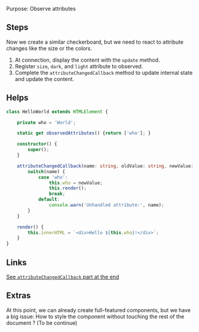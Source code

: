 Purpose: Observe attributes

Steps
---

Now we create a similar checkerboard, but we need to react to attribute changes like the size or the colors.

1. At connection, display the content with the `update` method.
2. Register `size`, `dark`, and `light` attribute to observed.
3. Complete the `attributeChangedCallback` method to update internal state and update the content.


Helps
---

```typescript
class HelloWorld extends HTMLElement {

    private who = 'World';

    static get observedAttributes() {return ['who']; }

    constructor() {
        super();
    }

    attributeChangedCallback(name: string, oldValue: string, newValue: string) {
        switch(name) {
            case 'who':
                this.who = newValue;
                this.render();
                break;
            default:
                console.warn('Unhandled attribute:', name);
        }
    }

    render() {
        this.innerHTML = `<div>Hello ${this.who}!</div>`;
    }
}
```

Links
---

[See `attributeChangedCallback` part at the end](https://developer.mozilla.org/en-US/docs/Web/Web_Components/Using_custom_elements#Using_the_lifecycle_callbacks)

Extras
---

At this point, we can already create full-featured components, but we have a big issue: How to style the component without touching the rest of the document ?
(To be continue)